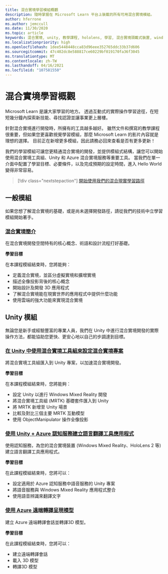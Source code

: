 ```yaml
---
title: 混合實境學習模組概觀
description: 隨時掌握在 Microsoft Learn 平台上裝載的所有可用混合實境模組。
author: hferrone
ms.author: jemccull
ms.date: 11/30/2020
ms.topic: article
keywords: 混合實境, unity, 教學課程, hololens, 學習, 混合實境頭戴式裝置, windows 混合實境頭戴式裝置, 虛擬實境頭戴式裝置, 什麼是虛擬實境, 什麼是擴增實境, MRTK, 混合實境工具組, 語言翻譯, Azure, Azure 認知服務, Microsoft Learn
ms.localizationpriority: high
ms.openlocfilehash: 1dee5448448cca83d96eee352765ddc33b37d606
ms.sourcegitcommit: 47c402dc8e588817ce60229bf019170fa36f3045
ms.translationtype: MT
ms.contentlocale: zh-TW
ms.lasthandoff: 04/16/2021
ms.locfileid: "107581550"
---
```

# <a name="mixed-reality-learn-overview"></a>混合實境學習概觀

Microsoft Learn 是讓大家學習的地方。 透過互動式的實際操作學習途徑，在短短幾分鐘內探索新技能、尋找認證並讓事業更上層樓。 

針對混合實境進行開發時，所擁有的工具越多越好。 雖然文件和撰寫的教學課程很重要，但如果您更喜歡視覺學習模組，那麼 Microsoft Learn 的影片內容就是理想的選擇。 目前正在新增更多模組，因此請務必回來查看是否有更多更新！

我們的學習模組可讓您更精通混合實境的開發，並提供模組式結構，讓您可以開始使用混合實境工具組、Unity 和 Azure 混合實境服務等重要工具。 當我們在單一介面中配置了學習目標、必要條件，以及完成預期的設定時間，進入 Hello World 變得非常容易。 

> [!div class="nextstepaction"]
> [開始使用我們的混合現實學習路徑](https://docs.microsoft.com/learn/browse/?terms=mixed%20reality)

## <a name="general-modules"></a>一般模組

如果您想了解混合實境的基礎，或是尚未選擇開發路徑，請從我們的技術中立學習模組開始著手。

### <a name="introduction-to-mixed-reality"></a>[混合實境簡介](/learn/modules/intro-to-mixed-reality/)

在混合實境開發空間特有的核心概念、術語和設計流程打好基礎。

**學習目標**

在本課程模組結束時，您將能夠：

* 定義混合實境，並區分虛擬實境和擴增實境
* 描述全像投影背後的核心概念
* 開始設計及開發 3D 應用程式
* 了解混合實境能在現實世界的應用程式中提供什麼功能
* 使用雲端的強大功能來實現混合實境

## <a name="unity-modules"></a>Unity 模組

無論您是新手或經驗豐富的專業人員，我們在 Unity 中進行混合實境開發的實際操作方法，都能協助您更快、更安心地以自己的步調達到目標。

### <a name="set-up-a-mixed-reality-project-in-unity-with-the-mixed-reality-toolkit"></a>[在 Unity 中使用混合實境工具組來設定混合實境專案](/learn/modules/mixed-reality-toolkit-project-unity/)

將混合實境工具組匯入到 Unity 專案，以加速混合實境開發。

**學習目標**

在本課程模組結束時，您將能夠：

* 設定 Unity 以進行 Windows Mixed Reality 開發
* 將混合實境工具組 (MRTK) 基礎套件匯入到 Unity
* 將 MRTK 新增至 Unity 場景
* 比較及對比三個主要 MRTK 互動模型
* 使用 ObjectManipulator 操作全像投影

### <a name="create-a-language-translator-app-with-unity--azure-cognitive-services"></a>[使用 Unity + Azure 認知服務建立語言翻譯工具應用程式](/learn/modules/create-language-translator-mixed-reality-application-unity-azure-cognitive-services/)

使用認知服務，為您的混合實境裝置 (Windows Mixed Reality、HoloLens 2 等) 建立語言翻譯工具應用程式。

**學習目標**

在此課程模組結束時，您將可以：

* 設定適用於 Azure 認知服務中語音服務的 Unity 專案
* 將語音服務與 Windows Mixed Reality 應用程式整合
* 使用語音辨識來翻譯文字

### <a name="render-a-model-with-azure-remote-rendering"></a>[使用 Azure 遠端轉譯呈現模型](/learn/modules/render-model-azure-remote-rendering-unity/)

建立 Azure 遠端轉譯會話並轉譯3D 模型。

**學習目標**

在此課程模組結束時，您將可以：

* 建立遠端轉譯會話
* 載入 3D 模型
* 轉譯3D 模型